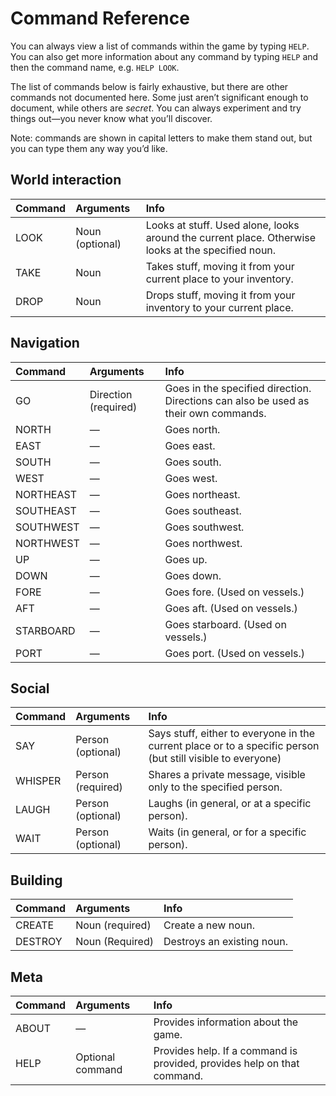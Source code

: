# Command Reference

You can always view a list of commands within the game by typing `HELP`. You can also get more information about any command by typing `HELP` and then the command name, e.g. `HELP LOOK`.

The list of commands below is fairly exhaustive, but there are other commands not documented here. Some just aren’t significant enough to document, while others are _secret_. You can always experiment and try things out—you never know what you’ll discover.

Note: commands are shown in capital letters to make them stand out, but you can type them any way you’d like.

## World interaction

| Command | Arguments | Info |
|  :--- |  :--- |  :--- |
| LOOK | Noun (optional) | Looks at stuff. Used alone, looks around the current place. Otherwise looks at the specified noun.
| TAKE | Noun | Takes stuff, moving it from your current place to your inventory.
| DROP | Noun | Drops stuff, moving it from your inventory to your current place.

## Navigation

| Command | Arguments | Info |
|  :--- |  :--- |  :--- |
| GO | Direction (required) | Goes in the specified direction. Directions can also be used as their own commands.
| NORTH | — | Goes north.
| EAST | — | Goes east.
| SOUTH | — | Goes south.
| WEST | — | Goes west.
| NORTHEAST | — | Goes northeast.
| SOUTHEAST | — | Goes southeast.
| SOUTHWEST | — | Goes southwest.
| NORTHWEST | — | Goes northwest.
| UP | — | Goes up.
| DOWN | — | Goes down.
| FORE | — | Goes fore. (Used on vessels.)
| AFT | — | Goes aft. (Used on vessels.)
| STARBOARD | — | Goes starboard. (Used on vessels.)
| PORT | — | Goes port. (Used on vessels.)

## Social

| Command | Arguments | Info |
|  :--- |  :--- |  :--- |
| SAY | Person (optional) | Says stuff, either to everyone in the current place or to a specific person (but still visible to everyone)
| WHISPER | Person (required) | Shares a private message, visible only to the specified person.
| LAUGH | Person (optional) | Laughs (in general, or at a specific person).
| WAIT | Person (optional) | Waits (in general, or for a specific person).

## Building

| Command | Arguments | Info |
|  :--- |  :--- |  :--- |
| CREATE | Noun (required) | Create a new noun.
| DESTROY | Noun (Required) | Destroys an existing noun.

## Meta

| Command | Arguments | Info |
|  :--- |  :--- |  :--- |
| ABOUT | — | Provides information about the game.
| HELP | Optional command | Provides help. If a command is provided, provides help on that command.
